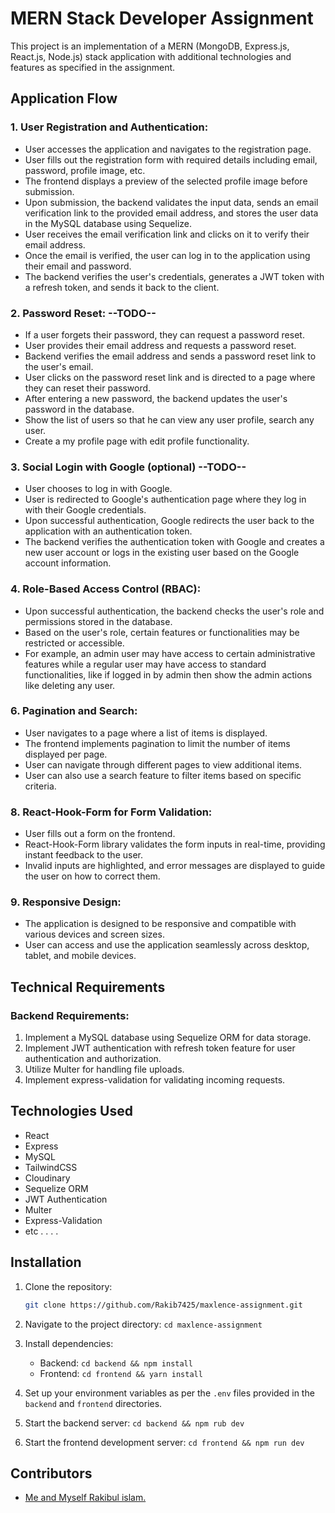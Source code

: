 # MERN Stack Developer Assignment

This project is an implementation of a MERN (MongoDB, Express.js, React.js, Node.js) stack application with additional technologies and features as specified in the assignment.

## Application Flow

### 1. User Registration and Authentication:

-   User accesses the application and navigates to the registration page.
-   User fills out the registration form with required details including email, password, profile image, etc.
-   The frontend displays a preview of the selected profile image before submission.
-   Upon submission, the backend validates the input data, sends an email verification link to the provided email address, and stores the user data in the MySQL database using Sequelize.
-   User receives the email verification link and clicks on it to verify their email address.
-   Once the email is verified, the user can log in to the application using their email and password.
-   The backend verifies the user's credentials, generates a JWT token with a refresh token, and sends it back to the client.

### 2. Password Reset: --TODO--

-   If a user forgets their password, they can request a password reset.
-   User provides their email address and requests a password reset.
-   Backend verifies the email address and sends a password reset link to the user's email.
-   User clicks on the password reset link and is directed to a page where they can reset their password.
-   After entering a new password, the backend updates the user's password in the database.
-   Show the list of users so that he can view any user profile, search any user.
-   Create a my profile page with edit profile functionality.

### 3. Social Login with Google (optional) --TODO--

-   User chooses to log in with Google.
-   User is redirected to Google's authentication page where they log in with their Google credentials.
-   Upon successful authentication, Google redirects the user back to the application with an authentication token.
-   The backend verifies the authentication token with Google and creates a new user account or logs in the existing user based on the Google account information.

### 4. Role-Based Access Control (RBAC):

-   Upon successful authentication, the backend checks the user's role and permissions stored in the database.
-   Based on the user's role, certain features or functionalities may be restricted or accessible.
-   For example, an admin user may have access to certain administrative features while a regular user may have access to standard functionalities, like if logged in by admin then show the admin actions like deleting any user.

### 6. Pagination and Search:

-   User navigates to a page where a list of items is displayed.
-   The frontend implements pagination to limit the number of items displayed per page.
-   User can navigate through different pages to view additional items.
-   User can also use a search feature to filter items based on specific criteria.

### 8. React-Hook-Form for Form Validation:

-   User fills out a form on the frontend.
-   React-Hook-Form library validates the form inputs in real-time, providing instant feedback to the user.
-   Invalid inputs are highlighted, and error messages are displayed to guide the user on how to correct them.

### 9. Responsive Design:

-   The application is designed to be responsive and compatible with various devices and screen sizes.
-   User can access and use the application seamlessly across desktop, tablet, and mobile devices.

## Technical Requirements

### Backend Requirements:

1. Implement a MySQL database using Sequelize ORM for data storage.
2. Implement JWT authentication with refresh token feature for user authentication and authorization.
3. Utilize Multer for handling file uploads.
4. Implement express-validation for validating incoming requests.

## Technologies Used

-   React
-   Express
-   MySQL
-   TailwindCSS
-   Cloudinary
-   Sequelize ORM
-   JWT Authentication
-   Multer
-   Express-Validation
-   etc . . . .

## Installation

1. Clone the repository:

    ```bash
    git clone https://github.com/Rakib7425/maxlence-assignment.git
    ```

2. Navigate to the project directory: `cd maxlence-assignment`
3. Install dependencies:
    - Backend: `cd backend && npm install`
    - Frontend: `cd frontend && yarn install`
4. Set up your environment variables as per the `.env` files provided in the `backend` and `frontend` directories.
5. Start the backend server: `cd backend && npm rub dev`
6. Start the frontend development server: `cd frontend && npm run dev`

## Contributors

-   [Me and Myself Rakibul islam.](https://github.com/Rakib7425)

